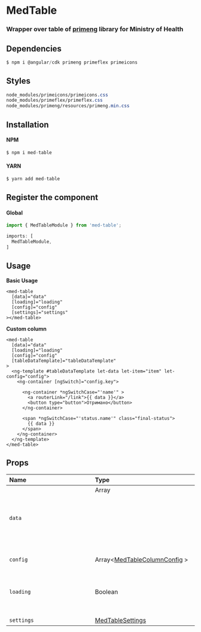 # MedTable

### Wrapper over table of [primeng](https://primefaces.org/primeng/) library for Ministry of Health

## Dependencies

```js
$ npm i @angular/cdk primeng primeflex primeicons
```

## Styles

```css
node_modules/primeicons/primeicons.css
node_modules/primeflex/primeflex.css
node_modules/primeng/resources/primeng.min.css
```

## Installation

#### NPM
```js
$ npm i med-table
```

#### YARN
```js
$ yarn add med-table
```


## Register the component

#### Global

```js
import { MedTableModule } from 'med-table';

imports: [
  MedTableModule,
]
```

## Usage

**Basic Usage**

```angular2html
<med-table
  [data]="data"
  [loading]="loading"
  [config]="config"
  [settings]="settings"
></med-table>
```

**Custom column**
```angular2html
<med-table
  [data]="data"
  [loading]="loading"
  [config]="config"
  [tableDataTemplate]="tableDataTemplate"
>
  <ng-template #tableDataTemplate let-data let-item="item" let-config="config">
    <ng-container [ngSwitch]="config.key">
      
      <ng-container *ngSwitchCase="'name'" >
        <a routerLink="/link">{{ data }}</a>
        <button type="button">Отримано</button>
      </ng-container>

      <span *ngSwitchCase="'status.name'" class="final-status">
        {{ data }}
      </span>
    </ng-container>
  </ng-template>
</med-table>
```

## Props

| Name&nbsp;&nbsp;&nbsp;&nbsp;&nbsp;&nbsp;&nbsp;&nbsp;&nbsp;&nbsp;&nbsp;&nbsp;&nbsp;&nbsp;&nbsp;&nbsp;&nbsp;&nbsp;&nbsp;&nbsp;&nbsp;&nbsp;&nbsp;&nbsp;&nbsp;&nbsp;&nbsp;&nbsp;&nbsp;&nbsp;&nbsp;&nbsp;&nbsp;&nbsp;&nbsp;&nbsp;&nbsp;&nbsp;&nbsp; | Type | Required | Description |
| ----------------- | :--- | :--- | :--- |
| `data` | Array<Object> | **true** | Table data |
| `config` | Array<[MedTableColumnConfig](https://github.com/Darker-than-Black/med-library/blob/main/projects/med-table/src/lib/types/table.ts#L31) > | **true** | Columns config |
| `loading` | Boolean | false | Show loading data process **Default: false** |
| `settings` | [MedTableSettings](https://github.com/Darker-than-Black/med-library/blob/main/projects/med-table/src/lib/types/table.ts#L17) | false |  **[Default](https://github.com/Darker-than-Black/med-library/blob/main/projects/med-table/src/lib/configs/defaultTableSettings.ts)** |
